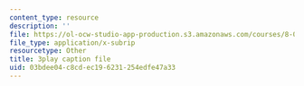 ```yaml
---
content_type: resource
description: ''
file: https://ol-ocw-studio-app-production.s3.amazonaws.com/courses/8-01sc-classical-mechanics-fall-2016/03bdee04c8cdec196231254edfe47a33_S9_Oe51XkVY.srt
file_type: application/x-subrip
resourcetype: Other
title: 3play caption file
uid: 03bdee04-c8cd-ec19-6231-254edfe47a33
---
```

